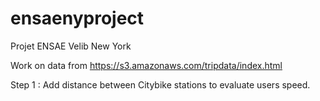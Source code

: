 # ensaenyproject
Projet ENSAE Velib New York

Work on data from https://s3.amazonaws.com/tripdata/index.html

Step 1 : Add distance between Citybike stations to evaluate users speed.
